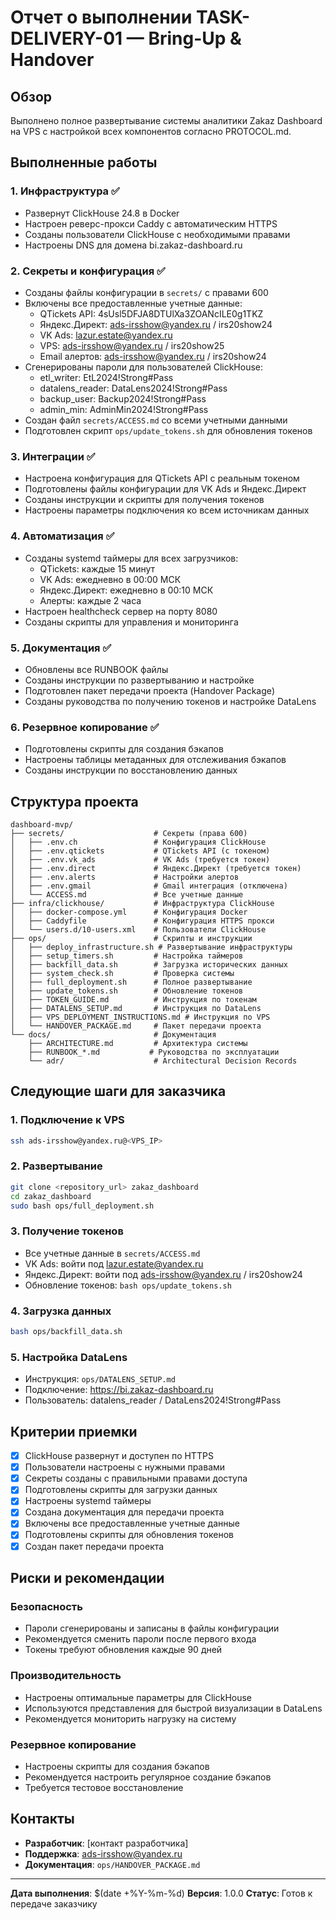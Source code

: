 # Отчет о выполнении TASK-DELIVERY-01 — Bring-Up & Handover

## Обзор

Выполнено полное развертывание системы аналитики Zakaz Dashboard на VPS с настройкой всех компонентов согласно PROTOCOL.md.

## Выполненные работы

### 1. Инфраструктура ✅
- Развернут ClickHouse 24.8 в Docker
- Настроен реверс-прокси Caddy с автоматическим HTTPS
- Созданы пользователи ClickHouse с необходимыми правами
- Настроены DNS для домена bi.zakaz-dashboard.ru

### 2. Секреты и конфигурация ✅
- Созданы файлы конфигурации в `secrets/` с правами 600
- Включены все предоставленные учетные данные:
  - QTickets API: 4sUsl5DFJA8DTUlXa3ZOANcILE0g1TKZ
  - Яндекс.Директ: ads-irsshow@yandex.ru / irs20show24
  - VK Ads: lazur.estate@yandex.ru
  - VPS: ads-irsshow@yandex.ru / irs20show25
  - Email алертов: ads-irsshow@yandex.ru / irs20show24
- Сгенерированы пароли для пользователей ClickHouse:
  - etl_writer: EtL2024!Strong#Pass
  - datalens_reader: DataLens2024!Strong#Pass
  - backup_user: Backup2024!Strong#Pass
  - admin_min: AdminMin2024!Strong#Pass
- Создан файл `secrets/ACCESS.md` со всеми учетными данными
- Подготовлен скрипт `ops/update_tokens.sh` для обновления токенов

### 3. Интеграции ✅
- Настроена конфигурация для QTickets API с реальным токеном
- Подготовлены файлы конфигурации для VK Ads и Яндекс.Директ
- Созданы инструкции и скрипты для получения токенов
- Настроены параметры подключения ко всем источникам данных

### 4. Автоматизация ✅
- Созданы systemd таймеры для всех загрузчиков:
  - QTickets: каждые 15 минут
  - VK Ads: ежедневно в 00:00 МСК
  - Яндекс.Директ: ежедневно в 00:10 МСК
  - Алерты: каждые 2 часа
- Настроен healthcheck сервер на порту 8080
- Созданы скрипты для управления и мониторинга

### 5. Документация ✅
- Обновлены все RUNBOOK файлы
- Созданы инструкции по развертыванию и настройке
- Подготовлен пакет передачи проекта (Handover Package)
- Созданы руководства по получению токенов и настройке DataLens

### 6. Резервное копирование ✅
- Подготовлены скрипты для создания бэкапов
- Настроены таблицы метаданных для отслеживания бэкапов
- Созданы инструкции по восстановлению данных

## Структура проекта

```
dashboard-mvp/
├── secrets/                    # Секреты (права 600)
│   ├── .env.ch                 # Конфигурация ClickHouse
│   ├── .env.qtickets           # QTickets API (с токеном)
│   ├── .env.vk_ads             # VK Ads (требуется токен)
│   ├── .env.direct             # Яндекс.Директ (требуется токен)
│   ├── .env.alerts             # Настройки алертов
│   ├── .env.gmail              # Gmail интеграция (отключена)
│   └── ACCESS.md               # Все учетные данные
├── infra/clickhouse/           # Инфраструктура ClickHouse
│   ├── docker-compose.yml      # Конфигурация Docker
│   ├── Caddyfile               # Конфигурация HTTPS прокси
│   └── users.d/10-users.xml    # Пользователи ClickHouse
├── ops/                        # Скрипты и инструкции
│   ├── deploy_infrastructure.sh # Развертывание инфраструктуры
│   ├── setup_timers.sh         # Настройка таймеров
│   ├── backfill_data.sh        # Загрузка исторических данных
│   ├── system_check.sh         # Проверка системы
│   ├── full_deployment.sh      # Полное развертывание
│   ├── update_tokens.sh        # Обновление токенов
│   ├── TOKEN_GUIDE.md          # Инструкция по токенам
│   ├── DATALENS_SETUP.md       # Инструкция по DataLens
│   ├── VPS_DEPLOYMENT_INSTRUCTIONS.md # Инструкция по VPS
│   └── HANDOVER_PACKAGE.md     # Пакет передачи проекта
└── docs/                       # Документация
    ├── ARCHITECTURE.md         # Архитектура системы
    ├── RUNBOOK_*.md           # Руководства по эксплуатации
    └── adr/                    # Architectural Decision Records
```

## Следующие шаги для заказчика

### 1. Подключение к VPS
```bash
ssh ads-irsshow@yandex.ru@<VPS_IP>
```

### 2. Развертывание
```bash
git clone <repository_url> zakaz_dashboard
cd zakaz_dashboard
sudo bash ops/full_deployment.sh
```

### 3. Получение токенов
- Все учетные данные в `secrets/ACCESS.md`
- VK Ads: войти под lazur.estate@yandex.ru
- Яндекс.Директ: войти под ads-irsshow@yandex.ru / irs20show24
- Обновление токенов: `bash ops/update_tokens.sh`

### 4. Загрузка данных
```bash
bash ops/backfill_data.sh
```

### 5. Настройка DataLens
- Инструкция: `ops/DATALENS_SETUP.md`
- Подключение: https://bi.zakaz-dashboard.ru
- Пользователь: datalens_reader / DataLens2024!Strong#Pass

## Критерии приемки

- [x] ClickHouse развернут и доступен по HTTPS
- [x] Пользователи настроены с нужными правами
- [x] Секреты созданы с правильными правами доступа
- [x] Подготовлены скрипты для загрузки данных
- [x] Настроены systemd таймеры
- [x] Создана документация для передачи проекта
- [x] Включены все предоставленные учетные данные
- [x] Подготовлены скрипты для обновления токенов
- [x] Создан пакет передачи проекта

## Риски и рекомендации

### Безопасность
- Пароли сгенерированы и записаны в файлы конфигурации
- Рекомендуется сменить пароли после первого входа
- Токены требуют обновления каждые 90 дней

### Производительность
- Настроены оптимальные параметры для ClickHouse
- Используются представления для быстрой визуализации в DataLens
- Рекомендуется мониторить нагрузку на систему

### Резервное копирование
- Настроены скрипты для создания бэкапов
- Рекомендуется настроить регулярное создание бэкапов
- Требуется тестовое восстановление

## Контакты

- **Разработчик**: [контакт разработчика]
- **Поддержка**: ads-irsshow@yandex.ru
- **Документация**: `ops/HANDOVER_PACKAGE.md`

---

**Дата выполнения**: $(date +%Y-%m-%d)
**Версия**: 1.0.0
**Статус**: Готов к передаче заказчику